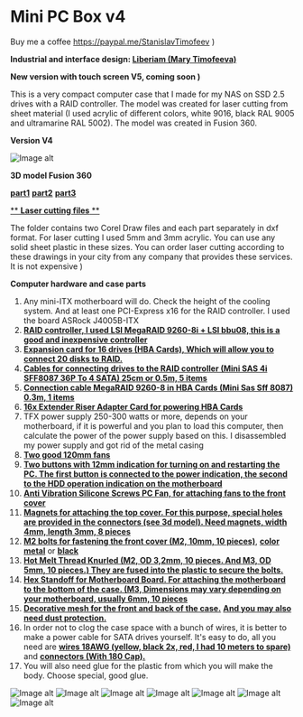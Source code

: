 # Mini PC Box v4

Buy me a coffee https://paypal.me/StanislavTimofeev       )

**Industrial and interface design: [Liberiam (Mary Timofeeva)](https://www.linkedin.com/in/marija-timofeeva-184484382/)**

**New version with touch screen V5, coming soon )**



This is a very compact computer case that I made for my NAS on SSD 2.5 drives with a RAID controller.
The model was created for laser cutting from sheet material (I used acrylic of different colors, white 9016, black RAL 9005 and ultramarine RAL 5002).
The model was created in Fusion 360.

**Version V4**

![Image alt](https://github.com/stiamon77/PC-Mini-Box-v4-24ssd-2.5-NAS/blob/main/Img/PC_Box_16v4_2024-Jun-26_03-18-59PM-000_CustomizedView2781047564.jpg)

**3D model Fusion 360** 

[**part1**](https://github.com/stiamon77/PC-Mini-Box-v4-24ssd-2.5-NAS/blob/main/Model/PC%20Box%2016v4%20v17%20(F3Z).part1.rar)
[**part2**](https://github.com/stiamon77/PC-Mini-Box-v4-24ssd-2.5-NAS/blob/main/Model/PC%20Box%2016v4%20v17%20(F3Z).part2.rar)
[**part3**](https://github.com/stiamon77/PC-Mini-Box-v4-24ssd-2.5-NAS/blob/main/Model/PC%20Box%2016v4%20v17%20(F3Z).part3.rar)

[** **Laser cutting files** **](https://github.com/stiamon77/PC-Mini-Box-v4-24ssd-2.5-NAS/tree/main/For%20laser%20cutting)

The folder contains two Corel Draw files and each part separately in dxf format. For laser cutting I used 5mm and 3mm acrylic. You can use any solid sheet plastic in these sizes.
You can order laser cutting according to these drawings in your city from any company that provides these services. It is not expensive )

**Computer hardware and case parts**

1. Any mini-ITX motherboard will do. Check the height of the cooling system. And at least one PCI-Express x16 for the RAID controller. I used the board ASRock J4005B-ITX
2. [**RAID controller, I used LSI MegaRAID 9260-8i + LSI bbu08, this is a good and inexpensive controller**](https://s.click.aliexpress.com/e/_mN7rkys)
3. [**Expansion card for 16 drives (HBA Cards), Which will allow you to connect 20 disks to RAID.**](https://s.click.aliexpress.com/e/_oCTe7vc)
4. [**Cables for connecting drives to the RAID controller (Mini SAS 4i SFF8087 36P To 4 SATA) 25cm or 0.5m, 5 items**](https://s.click.aliexpress.com/e/_m0wkBo8)
5. [**Connection cable MegaRAID 9260-8 in HBA Cards (Mini Sas Sff 8087) 0.3m, 1 items**](https://s.click.aliexpress.com/e/_mPbJIv6)
6. [**16x Extender Riser Adapter Card for powering HBA Cards**](https://s.click.aliexpress.com/e/_omNainU)
7. TFX power supply 250-300 watts or more, depends on your motherboard, if it is powerful and you plan to load this computer, then calculate the power of the power supply based on this. I disassembled my power supply and got rid of the metal casing
8. [**Two good 120mm fans**](https://s.click.aliexpress.com/e/_olfPU1C)
9. [**Two buttons with 12mm indication for turning on and restarting the PC. The first button is connected to the power indication, the second to the HDD operation indication on the motherboard**](https://s.click.aliexpress.com/e/_opKHAS2)
10. [**Anti Vibration Silicone Screws PC Fan, for attaching fans to the front cover**](https://s.click.aliexpress.com/e/_mqwq2zE)
11. [**Magnets for attaching the top cover. For this purpose, special holes are provided in the connectors (see 3d model). Need magnets, width 4mm, length 3mm, 8 pieces**](https://s.click.aliexpress.com/e/_okThaLU)
12. [**M2 bolts for fastening the front cover (M2, 10mm, 10 pieces)**](https://s.click.aliexpress.com/e/_mNhPjba), [**color metal**](https://s.click.aliexpress.com/e/_mNhPjba) or [**black**](https://s.click.aliexpress.com/e/_mKz7Iay)
13. [**Hot Melt Thread Knurled (M2, OD 3,2mm, 10 pieces. And M3, OD 5mm, 10 pieces.) They are fused into the plastic to secure the bolts.**](https://s.click.aliexpress.com/e/_EycOUV1)
14. [**Hex Standoff for Motherboard Board. For attaching the motherboard to the bottom of the case. (M3, Dimensions may vary depending on your motherboard, usually 6mm, 10 pieces**](https://s.click.aliexpress.com/e/_oCelR1y)
15. [**Decorative mesh for the front and back of the case.**](https://s.click.aliexpress.com/e/_onzry1C) [**And you may also need dust protection.**](https://s.click.aliexpress.com/e/_okZUZ0w)
16. In order not to clog the case space with a bunch of wires, it is better to make a power cable for SATA drives yourself. It's easy to do, all you need are [**wires 18AWG (yellow, black 2x, red, I had 10 meters to spare)**](https://s.click.aliexpress.com/e/_mqA43wY) and [**connectors (With 180 Cap).**](https://s.click.aliexpress.com/e/_mPAv6ti)
17. You will also need glue for the plastic from which you will make the body. Choose special, good glue.


![Image alt](https://github.com/stiamon77/PC-Mini-Box-v4-24ssd-2.5-NAS/blob/main/Img/PC_Box_16v4_2024-Jun-26_02-11-20PM-000_CustomizedView4456576218.jpg)
![Image alt](https://github.com/stiamon77/PC-Mini-Box-v4-24ssd-2.5-NAS/blob/main/Img/PC_Box_16v4_2024-Jun-26_02-13-11PM-000_CustomizedView16062987769.jpg)
![Image alt](https://github.com/stiamon77/PC-Mini-Box-v4-24ssd-2.5-NAS/blob/main/Img/PC_Box_16v4_2024-Jun-26_02-15-38PM-000_CustomizedView11494094846.jpg)
![Image alt](https://github.com/stiamon77/PC-Mini-Box-v4-24ssd-2.5-NAS/blob/main/Img/PC_Box_16v4_2024-Jun-26_02-14-34PM-000_CustomizedView7183140828.jpg)
![Image alt](https://github.com/stiamon77/PC-Mini-Box-v4-24ssd-2.5-NAS/blob/main/Img/PC_Box_16v4_2024-Jun-26_02-09-45PM-000_CustomizedView27963997169.jpg)
![Image alt](https://github.com/stiamon77/PC-Mini-Box-v4-24ssd-2.5-NAS/blob/main/Img/PC_Box_16v4_2024-Jun-26_07-53-47PM-000_CustomizedView7013359680.jpg)
![Image alt](https://github.com/stiamon77/PC-Mini-Box-v4-24ssd-2.5-NAS/blob/main/Img/PC_Box_16v4_2024-Jun-26_07-56-18PM-000_CustomizedView6989542613.jpg)
